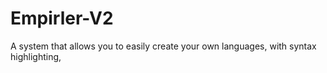 # Empirler-V2
A system that allows you to easily create your own languages, with syntax highlighting, 
